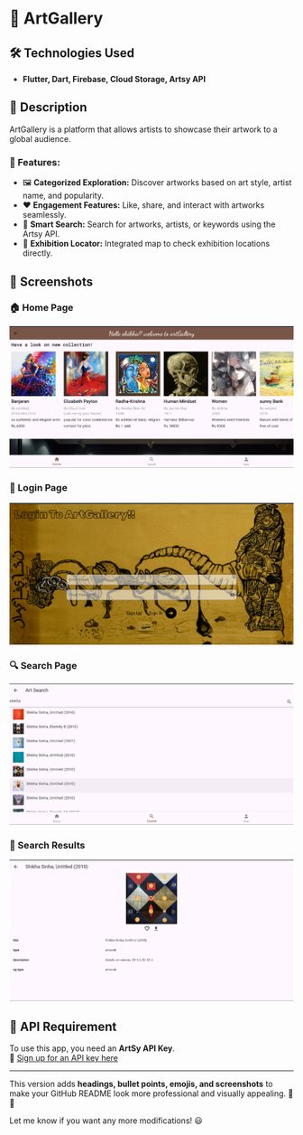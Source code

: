 # 🎨 ArtGallery

## 🛠 Technologies Used
- **Flutter, Dart, Firebase, Cloud Storage, Artsy API**

## 📖 Description
ArtGallery is a platform that allows artists to showcase their artwork to a global audience.

### 🔹 Features:
- 🖼️ **Categorized Exploration:** Discover artworks based on art style, artist name, and popularity.
- ❤️ **Engagement Features:** Like, share, and interact with artworks seamlessly.
- 🔎 **Smart Search:** Search for artworks, artists, or keywords using the Artsy API.
- 📍 **Exhibition Locator:** Integrated map to check exhibition locations directly.

## 📸 Screenshots

### 🏠 Home Page
![Home Page](screenshots/homepage.png)

### 🔑 Login Page
![Login Page](screenshots/login.png)

### 🔍 Search Page
![Search Page](screenshots/search_page.png)

### 📜 Search Results
![Search Results](screenshots/searched.png)

## 🔑 API Requirement
To use this app, you need an **ArtSy API Key**.  
🔗 [Sign up for an API key here](https://developers.artsy.net/)

---

This version adds **headings, bullet points, emojis, and screenshots** to make your GitHub README look more professional and visually appealing. 🚀🔥

Let me know if you want any more modifications! 😃
